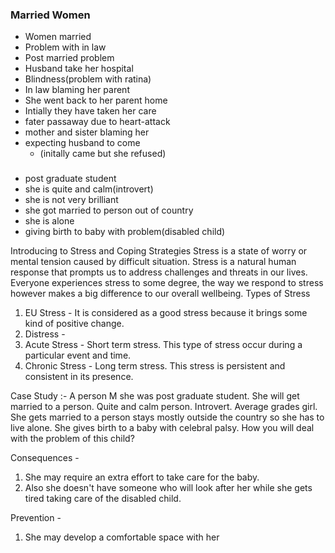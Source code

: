 ### Married Women

-   Women married
-   Problem with in law
-   Post married problem
-   Husband take her hospital
-   Blindness(problem with ratina)
-   In law blaming her parent
-   She went back to her parent home
-   Intially they have taken her care
-   fater passaway due to heart-attack
-   mother and sister blaming her
-   expecting husband to come
    -   (initally came but she refused)

###

-   post graduate student
-   she is quite and calm(introvert)
-   she is not very brilliant
-   she got married to person out of country
-   she is alone
-   giving birth to baby with problem(disabled child)

Introducing to Stress and Coping Strategies Stress is a state of worry or
mental tension caused by difficult situation. Stress is a natural human
response that prompts us to address challenges and threats in our lives.
Everyone experiences stress to some degree, the way we respond to stress
however makes a big difference to our overall wellbeing. Types of Stress

1. EU Stress - It is considered as a good stress because it brings some kind of
   positive change.
2. Distress -
3. Acute Stress - Short term stress. This type of stress occur during a
   particular event and time.
4. Chronic Stress - Long term stress. This stress is persistent and consistent
   in its presence.

Case Study :- A person M she was post graduate student. She will get married to
a person. Quite and calm person. Introvert. Average grades girl. She gets
married to a person stays mostly outside the country so she has to live alone.
She gives birth to a baby with celebral palsy. How you will deal with the
problem of this child?

Consequences -

1. She may require an extra effort to take care for the baby.
2. Also she doesn't have someone who will look after her while she gets tired
   taking care of the disabled child.

Prevention -

1. She may develop a comfortable space with her
